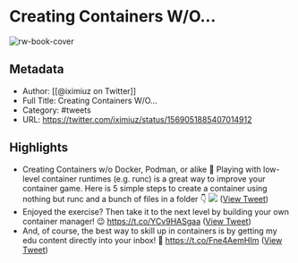 # Creating Containers W/O...

![rw-book-cover](https://pbs.twimg.com/profile_images/1417581014273122314/2CBEkT0b.jpg)

## Metadata
- Author: [[@iximiuz on Twitter]]
- Full Title: Creating Containers W/O...
- Category: #tweets
- URL: https://twitter.com/iximiuz/status/1569051885407014912

## Highlights
- Creating Containers w/o Docker, Podman, or alike 🔽
  Playing with low-level container runtimes (e.g. runc) is a great way to improve your container game.
  Here is 5 simple steps to create a container using nothing but runc and a bunch of files in a folder 👇 
  ![](https://pbs.twimg.com/media/FcZkL1sXoAESLX5.jpg) ([View Tweet](https://twitter.com/iximiuz/status/1569051885407014912))
- Enjoyed the exercise? Then take it to the next level by building your own container manager! 😉
  https://t.co/YCv9HASgaa ([View Tweet](https://twitter.com/iximiuz/status/1569051888305283073))
- And, of course, the best way to skill up in containers is by getting my edu content directly into your inbox! 🙈
  https://t.co/Fne4AemHIm ([View Tweet](https://twitter.com/iximiuz/status/1569067874525888514))
